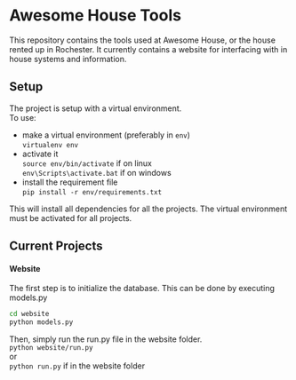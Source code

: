 Awesome House Tools
===================
This repository contains the tools used at Awesome House, or the house rented up in Rochester.
It currently contains a website for interfacing with in house systems and information.

Setup
-------
The project is setup with a virtual environment.  
To use:
* make a virtual environment (preferably in `env`)  
`virtualenv env`
* activate it  
`source env/bin/activate` if on linux  
`env\Scripts\activate.bat` if on windows
* install the requirement file  
`pip install -r env/requirements.txt`

This will install all dependencies for all the projects. The virtual environment must be activated for all projects.

Current Projects
----------

#### Website
The first step is to initialize the database. This can be done by executing models.py  
```bash
cd website
python models.py
```
Then, simply run the run.py file in the website folder.  
`python website/run.py`  
or  
`python run.py` if in the website folder